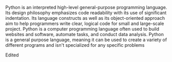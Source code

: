 Python is an interpreted high-level general-purpose programming language.
Its design philosophy emphasizes code readability with its use of significant indentation.
Its language constructs as well as its object-oriented approach aim to help programmers write clear, logical code for small and large-scale project.
Python is a computer programming language often used to build websites and software, automate tasks, and conduct data analysis.
Python is a general purpose language, meaning it can be used to create a variety of different programs and isn't specialized for any specific problems

Edited
